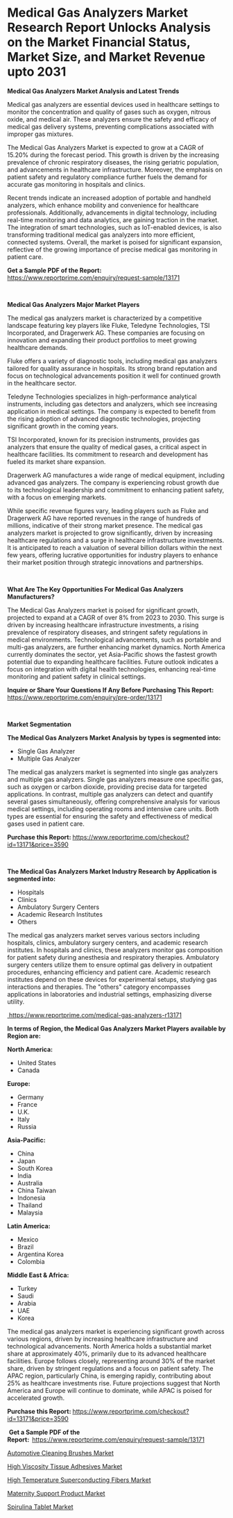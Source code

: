 <p><h1>Medical Gas Analyzers Market Research Report Unlocks Analysis on the Market Financial Status, Market Size, and Market Revenue upto 2031</h1></p><p><strong>Medical Gas Analyzers Market Analysis and Latest Trends</strong></p>
<p><p>Medical gas analyzers are essential devices used in healthcare settings to monitor the concentration and quality of gases such as oxygen, nitrous oxide, and medical air. These analyzers ensure the safety and efficacy of medical gas delivery systems, preventing complications associated with improper gas mixtures. </p><p>The Medical Gas Analyzers Market is expected to grow at a CAGR of 15.20% during the forecast period. This growth is driven by the increasing prevalence of chronic respiratory diseases, the rising geriatric population, and advancements in healthcare infrastructure. Moreover, the emphasis on patient safety and regulatory compliance further fuels the demand for accurate gas monitoring in hospitals and clinics.</p><p>Recent trends indicate an increased adoption of portable and handheld analyzers, which enhance mobility and convenience for healthcare professionals. Additionally, advancements in digital technology, including real-time monitoring and data analytics, are gaining traction in the market. The integration of smart technologies, such as IoT-enabled devices, is also transforming traditional medical gas analyzers into more efficient, connected systems. Overall, the market is poised for significant expansion, reflective of the growing importance of precise medical gas monitoring in patient care.</p></p>
<p><strong>Get a Sample PDF of the Report:&nbsp;</strong> <a href="https://www.reportprime.com/enquiry/request-sample/13171">https://www.reportprime.com/enquiry/request-sample/13171</a></p>
<p>&nbsp;</p>
<p><strong>Medical Gas Analyzers Major Market Players</strong></p>
<p><p>The medical gas analyzers market is characterized by a competitive landscape featuring key players like Fluke, Teledyne Technologies, TSI Incorporated, and Dragerwerk AG. These companies are focusing on innovation and expanding their product portfolios to meet growing healthcare demands.</p><p>Fluke offers a variety of diagnostic tools, including medical gas analyzers tailored for quality assurance in hospitals. Its strong brand reputation and focus on technological advancements position it well for continued growth in the healthcare sector.</p><p>Teledyne Technologies specializes in high-performance analytical instruments, including gas detectors and analyzers, which see increasing application in medical settings. The company is expected to benefit from the rising adoption of advanced diagnostic technologies, projecting significant growth in the coming years.</p><p>TSI Incorporated, known for its precision instruments, provides gas analyzers that ensure the quality of medical gases, a critical aspect in healthcare facilities. Its commitment to research and development has fueled its market share expansion.</p><p>Dragerwerk AG manufactures a wide range of medical equipment, including advanced gas analyzers. The company is experiencing robust growth due to its technological leadership and commitment to enhancing patient safety, with a focus on emerging markets.</p><p>While specific revenue figures vary, leading players such as Fluke and Dragerwerk AG have reported revenues in the range of hundreds of millions, indicative of their strong market presence. The medical gas analyzers market is projected to grow significantly, driven by increasing healthcare regulations and a surge in healthcare infrastructure investments. It is anticipated to reach a valuation of several billion dollars within the next few years, offering lucrative opportunities for industry players to enhance their market position through strategic innovations and partnerships.</p></p>
<p>&nbsp;</p>
<p><strong>What Are The Key Opportunities For Medical Gas Analyzers Manufacturers?</strong></p>
<p><p>The Medical Gas Analyzers market is poised for significant growth, projected to expand at a CAGR of over 8% from 2023 to 2030. This surge is driven by increasing healthcare infrastructure investments, a rising prevalence of respiratory diseases, and stringent safety regulations in medical environments. Technological advancements, such as portable and multi-gas analyzers, are further enhancing market dynamics. North America currently dominates the sector, yet Asia-Pacific shows the fastest growth potential due to expanding healthcare facilities. Future outlook indicates a focus on integration with digital health technologies, enhancing real-time monitoring and patient safety in clinical settings.</p></p>
<p><strong>Inquire or Share Your Questions If Any Before Purchasing This Report:</strong> <a href="https://www.reportprime.com/enquiry/pre-order/13171">https://www.reportprime.com/enquiry/pre-order/13171</a></p>
<p>&nbsp;</p>
<p><strong>Market Segmentation</strong></p>
<p><strong>The Medical Gas Analyzers Market Analysis by types is segmented into:</strong></p>
<p><ul><li>Single Gas Analyzer</li><li>Multiple Gas Analyzer</li></ul></p>
<p><p>The medical gas analyzers market is segmented into single gas analyzers and multiple gas analyzers. Single gas analyzers measure one specific gas, such as oxygen or carbon dioxide, providing precise data for targeted applications. In contrast, multiple gas analyzers can detect and quantify several gases simultaneously, offering comprehensive analysis for various medical settings, including operating rooms and intensive care units. Both types are essential for ensuring the safety and effectiveness of medical gases used in patient care.</p></p>
<p><strong>Purchase this Report:&nbsp;</strong><a href="https://www.reportprime.com/checkout?id=13171&price=3590">https://www.reportprime.com/checkout?id=13171&price=3590</a></p>
<p>&nbsp;</p>
<p><strong>The Medical Gas Analyzers Market Industry Research by Application is segmented into:</strong></p>
<p><ul><li>Hospitals</li><li>Clinics</li><li>Ambulatory Surgery Centers</li><li>Academic Research Institutes</li><li>Others</li></ul></p>
<p><p>The medical gas analyzers market serves various sectors including hospitals, clinics, ambulatory surgery centers, and academic research institutes. In hospitals and clinics, these analyzers monitor gas composition for patient safety during anesthesia and respiratory therapies. Ambulatory surgery centers utilize them to ensure optimal gas delivery in outpatient procedures, enhancing efficiency and patient care. Academic research institutes depend on these devices for experimental setups, studying gas interactions and therapies. The "others" category encompasses applications in laboratories and industrial settings, emphasizing diverse utility.</p></p>
<p><a href="https://www.reportprime.com/medical-gas-analyzers-r13171">&nbsp;https://www.reportprime.com/medical-gas-analyzers-r13171</a></p>
<p><strong>In terms of Region, the Medical Gas Analyzers Market Players available by Region are:</strong></p>
<p>
    <p> <strong> North America: </strong>
        <ul>
            <li>United States</li>
            <li>Canada</li>
        </ul>
        </p> 
    <p> <strong> Europe: </strong>
        <ul>
            <li>Germany</li>
            <li>France</li>
            <li>U.K.</li>
            <li>Italy</li>
            <li>Russia</li>
        </ul>
        </p> 
    <p> <strong> Asia-Pacific: </strong>
        <ul>
            <li>China</li>
            <li>Japan</li>
            <li>South Korea</li>
            <li>India</li>
            <li>Australia</li>
            <li>China Taiwan</li>
            <li>Indonesia</li>
            <li>Thailand</li>
            <li>Malaysia</li>
        </ul>
        </p> 
    <p> <strong> Latin America: </strong>
        <ul>
            <li>Mexico</li>
            <li>Brazil</li>
            <li>Argentina Korea</li>
            <li>Colombia</li>
        </ul>
        </p> 
    <p> <strong> Middle East & Africa: </strong>
        <ul>
            <li>Turkey</li>
            <li>Saudi</li>
            <li>Arabia</li>
            <li>UAE</li>
            <li>Korea</li>
        </ul>
    </p>
    </p>
<p><p>The medical gas analyzers market is experiencing significant growth across various regions, driven by increasing healthcare infrastructure and technological advancements. North America holds a substantial market share at approximately 40%, primarily due to its advanced healthcare facilities. Europe follows closely, representing around 30% of the market share, driven by stringent regulations and a focus on patient safety. The APAC region, particularly China, is emerging rapidly, contributing about 25% as healthcare investments rise. Future projections suggest that North America and Europe will continue to dominate, while APAC is poised for accelerated growth.</p></p>
<p><strong>Purchase this Report: </strong><a href="https://www.reportprime.com/checkout?id=13171&price=3590">https://www.reportprime.com/checkout?id=13171&price=3590</a></p>
<p>&nbsp;<strong>Get a Sample PDF of the Report:&nbsp;&nbsp;</strong><a href="https://www.reportprime.com/enquiry/request-sample/13171">https://www.reportprime.com/enquiry/request-sample/13171</a></p>
<p><strong></strong></p>
<p><p><a href="https://issuu.com/reportprime-2/docs/automotive-cleaning-brushes-market-_e7466a32dd9049">Automotive Cleaning Brushes Market</a></p><p><a href="https://medium.com/@williambatz78/what-are-the-growth-opportunities-and-challenges-in-the-high-viscosity-tissue-adhesives-market-6f58aadd2ffd">High Viscosity Tissue Adhesives Market</a></p><p><a href="https://medium.com/@williambatz78/high-temperature-superconducting-fibers-market-a-global-and-regional-analysis-focus-on-end-user-b929c968d7a7">High Temperature Superconducting Fibers Market</a></p><p><a href="https://issuu.com/reportprime-2/docs/maternity-support-product-market-si_d5a75fe212f537">Maternity Support Product Market</a></p><p><a href="https://www.linkedin.com/pulse/spirulina-tablet-market-share-analysis-growth-trends-forecasts-7tcne?trackingId=YvRfLlg%2FTzqyswnc8iCmcA%3D%3D">Spirulina Tablet Market</a></p></p>